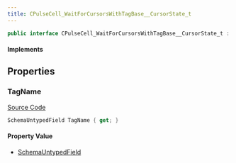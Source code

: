 ```yaml
---
title: CPulseCell_WaitForCursorsWithTagBase__CursorState_t
---
```


```csharp
public interface CPulseCell_WaitForCursorsWithTagBase__CursorState_t : ISchemaClass<CPulseCell_WaitForCursorsWithTagBase__CursorState_t>, ISchemaField, ISchemaClass, INativeHandle
```

#### Implements

## Properties

### TagName

[Source Code](https://github.com/swiftly-solution/swiftlys2/blob/beta/managed/src/SwiftlyS2.Generated/Schemas/Interfaces/CPulseCell_WaitForCursorsWithTagBase__CursorState_t.cs#L17)

```csharp
SchemaUntypedField TagName { get; }
```

#### Property Value

- [SchemaUntypedField](/docs/api/shared/schemas/schemauntypedfield)

